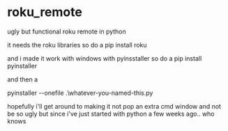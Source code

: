 # roku_remote
ugly but functional roku remote in python


it needs the roku libraries so do a
pip install roku

and i made it work with windows with pyinsstaller so do a
pip install pyinstaller

and then a

pyinstaller --onefile .\whatever-you-named-this.py

hopefully i'll get around to making it not pop an extra cmd window and not be so ugly but since i've just started with python a few weeks ago.. who knows
